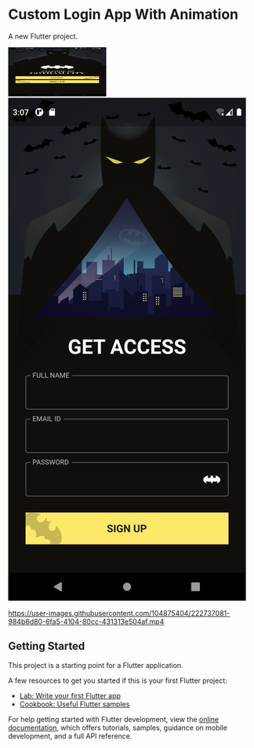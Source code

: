 # Custom Login App With Animation

A new Flutter project.

<p float="left">
<!-- <img src="web/icons/image_1.jpeg" with="20"> -->
<img src="web/icons/image_1.jpeg" width="200" height="100">
<img src="web/icons/image_2.png" with="20">


https://user-images.githubusercontent.com/104875404/222737081-984b6d80-6fa5-4104-80cc-431313e504af.mp4


## Getting Started

This project is a starting point for a Flutter application.

A few resources to get you started if this is your first Flutter project:

- [Lab: Write your first Flutter app](https://docs.flutter.dev/get-started/codelab)
- [Cookbook: Useful Flutter samples](https://docs.flutter.dev/cookbook)

For help getting started with Flutter development, view the
[online documentation](https://docs.flutter.dev/), which offers tutorials,
samples, guidance on mobile development, and a full API reference.
